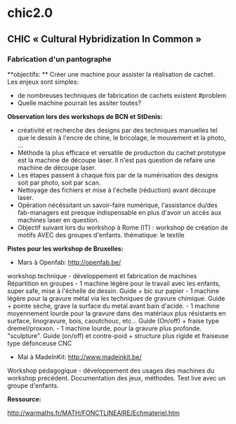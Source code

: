 # chic2.0
## CHIC « Cultural Hybridization In Common »

### Fabrication d'un pantographe

**objectifs: **
Créer une machine pour assister la réalisation de cachet.  
Les enjeux sont simples:  
- de nombreuses techniques de fabrication de cachets existent #problem
- Quelle machine pourrait les assiter toutes?

**Observation lors des workshops de BCN et StDenis:**
- créativité et recherche des designs par des techniques manuelles tel que le dessin à l'encre de chine, le bricolage, le mouvement et la photo, ... 
- Méthode la plus efficace et versatile de production du cachet prototype est la machine de découpe laser. Il n'est pas question de refaire une machine de découpe laser.
- Les étapes passent à chaque fois par de la numérisation des designs soit par photo, soit par scan. 
- Nettoyage des fichiers et mise à l'échelle (réduction) avant découpe laser. 
- Opération nécéssitant un savoir-faire numérique, l'assistance du/des fab-managers est presque indispensable en plus d'avoir un accès aux machines laser en question.
- Objectif suivant lors du workshop à Rome (IT) : workshop de création de motifs AVEC des groupes d'enfants. thématique: le textile

**Pistes pour les workshop de Bruxelles:**
- Mars à Openfab: 
http://openfab.be/

workshop technique - développement et fabrication de machines
Répartition en groupes
	- 1 machine légère pour le travail avec les enfants, super safe, mise à l'échelle de dessin. Guide + bic sur papier
	- 1 machine légère pour la gravure métal via les techniques de gravure chimique. Guide + pointe sèche, grave la surface du metal avant bain d'acide.
	- 1 machine moyennement lourde pour la gravure dans des matériaux plus résistants en surface, linogravure, bois, caoutchouc, etc... Guide (On/off) + fraise type dremel/proxxon. 
	- 1 machine lourde, pour la gravure plus profonde. "sculpture". Guide (on/off) et contre-poid + structure plus rigide et fraiseuse type défonceuse CNC
	
- Mai à MadeInKit: 
http://www.madeinkit.be/

Workshop pédagogique - développement des usages des machines du workshop précédent.
Documentation des jeux, méthodes. 
Test live avec un groupe d'enfants. 


**Ressource:**

http://warmaths.fr/MATH/FONCTLINEAIRE/Echmateriel.htm